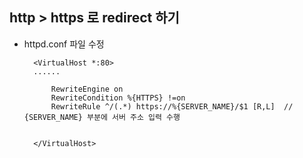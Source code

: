 ## http > https 로 redirect 하기

* httpd.conf 파일 수정
  ```
    <VirtualHost *:80>
    ......

        RewriteEngine on
        RewriteCondition %{HTTPS} !=on
        RewriteRule ^/(.*) https://%{SERVER_NAME}/$1 [R,L]  // {SERVER_NAME} 부분에 서버 주소 입력 수행


    </VirtualHost>
  ```
